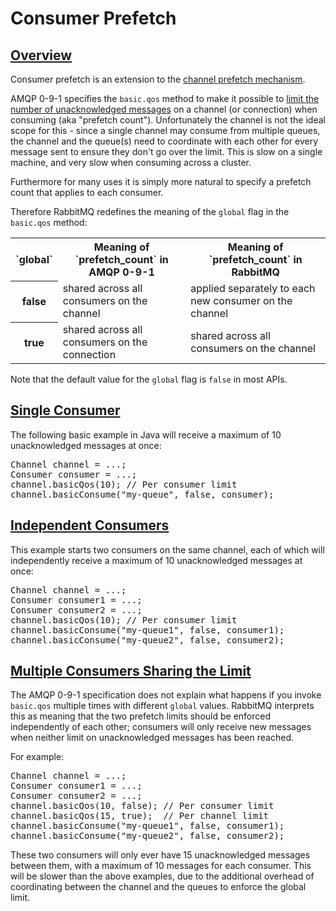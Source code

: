 <!--
Copyright (c) 2007-2020 VMware, Inc. or its affiliates.

All rights reserved. This program and the accompanying materials
are made available under the terms of the under the Apache License,
Version 2.0 (the "License”); you may not use this file except in compliance
with the License. You may obtain a copy of the License at

https://www.apache.org/licenses/LICENSE-2.0

Unless required by applicable law or agreed to in writing, software
distributed under the License is distributed on an "AS IS" BASIS,
WITHOUT WARRANTIES OR CONDITIONS OF ANY KIND, either express or implied.
See the License for the specific language governing permissions and
limitations under the License.
-->

# Consumer Prefetch

## <a id="overview" class="anchor" href="#overview">Overview</a>

Consumer prefetch is an extension to the [channel prefetch mechanism](/confirms.html).

AMQP 0-9-1 specifies the `basic.qos` method to make it possible to
[limit the number of unacknowledged messages](/confirms.html) on a channel (or
connection) when consuming (aka "prefetch count"). Unfortunately
the channel is not the ideal scope for this - since a single
channel may consume from multiple queues, the channel and the
queue(s) need to coordinate with each other for every message
sent to ensure they don't go over the limit. This is slow on a
single machine, and very slow when consuming across a cluster.

Furthermore for many uses it is simply more natural to specify
a prefetch count that applies to each consumer.

Therefore RabbitMQ redefines the meaning of the
`global` flag in the `basic.qos` method:

<table class="styled-table">
  <tr>
    <th>`global`</th>
    <th>Meaning of `prefetch_count` in AMQP 0-9-1</th>
    <th>Meaning of `prefetch_count` in RabbitMQ</th>
  </tr>
  <tr>
    <th>false</th>
    <td>shared across all consumers on the channel</td>
    <td>applied separately to each new consumer on the channel</td>
  </tr>
  <tr>
    <th>true</th>
    <td>shared across all consumers on the connection</td>
    <td>shared across all consumers on the channel</td>
  </tr>
</table>

Note that the default value for the `global` flag is
`false` in most APIs.

## <a id="single-consumer" class="anchor" href="#single-consumer">Single Consumer</a>

The following basic example in Java will receive a maximum of 10
unacknowledged messages at once:


<pre class="lang-java">
Channel channel = ...;
Consumer consumer = ...;
channel.basicQos(10); // Per consumer limit
channel.basicConsume("my-queue", false, consumer);
</pre>

## <a id="independent-consumers" class="anchor" href="#independent-consumers">Independent Consumers</a>

This example starts two consumers on the same channel, each of
which will independently receive a maximum of 10 unacknowledged
messages at once:

<pre class="lang-java">
Channel channel = ...;
Consumer consumer1 = ...;
Consumer consumer2 = ...;
channel.basicQos(10); // Per consumer limit
channel.basicConsume("my-queue1", false, consumer1);
channel.basicConsume("my-queue2", false, consumer2);
</pre>

## <a id="sharing-the-limit" class="anchor" href="#sharing-the-limit">Multiple Consumers Sharing the Limit</a>

The AMQP 0-9-1 specification does not explain what happens if you
invoke `basic.qos` multiple times with different
`global` values. RabbitMQ interprets this as meaning
that the two prefetch limits should be enforced independently of
each other; consumers will only receive new messages when neither
limit on unacknowledged messages has been reached.

For example:

<pre class="lang-java">
Channel channel = ...;
Consumer consumer1 = ...;
Consumer consumer2 = ...;
channel.basicQos(10, false); // Per consumer limit
channel.basicQos(15, true);  // Per channel limit
channel.basicConsume("my-queue1", false, consumer1);
channel.basicConsume("my-queue2", false, consumer2);
</pre>

These two consumers will only ever have 15 unacknowledged
messages between them, with a maximum of 10 messages for each
consumer. This will be slower than the above examples, due to
the additional overhead of coordinating between the channel and
the queues to enforce the global limit.
